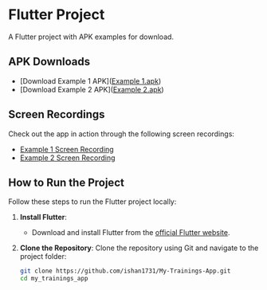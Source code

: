 # Flutter Project

A Flutter project with APK examples for download.

## APK Downloads
- [Download Example 1 APK]([Example 1.apk](apks%2FExample%201.apk))
- [Download Example 2 APK]([Example 2.apk](apks%2FExample%202.apk))


## Screen Recordings
Check out the app in action through the following screen recordings:
- [Example 1 Screen Recording]([Record_2025-01-04-22-05-48.mp4](screenshot%2FRecord_2025-01-04-22-05-48.mp4))
- [Example 2 Screen Recording]([Record_2025-01-04-22-07-26.mp4](screenshot%2FRecord_2025-01-04-22-07-26.mp4))




## How to Run the Project
Follow these steps to run the Flutter project locally:

1. **Install Flutter**:
    - Download and install Flutter from the [official Flutter website](https://flutter.dev/docs/get-started/install).

2. **Clone the Repository**:
   Clone the repository using Git and navigate to the project folder:
   ```bash
   git clone https://github.com/ishan1731/My-Trainings-App.git
   cd my_trainings_app